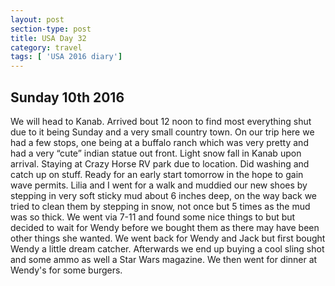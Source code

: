 ```yaml
---
layout: post
section-type: post
title: USA Day 32
category: travel
tags: [ 'USA 2016 diary']
---
```

## Sunday 10th 2016  

We will head to Kanab. Arrived bout 12 noon to find most everything shut due to it being Sunday and a very small country town. On our trip here we had a few stops, one being at a buffalo ranch which was very pretty and had a very “cute” indian statue out front. Light snow fall in Kanab upon arrival. Staying at Crazy Horse RV park due to location. Did washing and catch up on stuff. Ready for an early start tomorrow in the hope to gain wave permits. Lilia and I went for a walk and muddied our new shoes by stepping in very soft sticky mud about 6 inches deep, on the way back we tried to clean them by stepping in snow, not once but 5 times as the mud was so thick. We went via 7-11 and found some nice things to but but decided to wait for Wendy before we bought them as there may have been other things she wanted. We went back for Wendy and Jack but first bought Wendy a little dream catcher. Afterwards we end up buying a cool sling shot and some ammo as well a Star Wars magazine. We then went for dinner at Wendy's for some burgers.
